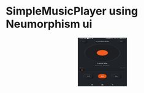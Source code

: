 # SimpleMusicPlayer using Neumorphism ui
<p align="center"><img width="128" height="128" src="https://github.com/ThantSin17/SimpleMusicPlayer/blob/master/Screenshot_2020-10-13-00-09-33-972_com.stone.simplemusicplayer.jpg?raw=true" /></p>
